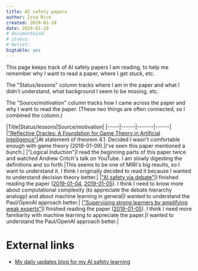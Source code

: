 ```yaml
---
title: AI safety papers
author: Issa Rice
created: 2019-01-10
date: 2019-01-10
# documentkind:
# status:
# belief:
bigtable: yes
---
```


This page keeps track of AI safety papers I am reading, to help me
remember why I want to read a paper, where I get stuck, etc.

The "Status/lessons" column tracks where I am in the paper and what I
didn't understand, what background I seem to be missing, etc.

The "Source/motivation" column tracks how I came across the paper and
why I want to read the paper. (These two things are often connected,
so I combined the column.)

|Title|Status/lessons|Source/motivation|
|-----|------|-------|------|
|["Reflective Oracles: A Foundation for Game Theory in Artificial Intelligence"](https://intelligence.org/files/ReflectiveOraclesAI.pdf)|At statement of theorem 4.1. Decided I wasn't comfortable enough with game theory (2019-01-09).|I've seen this paper mentioned a bunch.|
|"Logical Induction"|I read the beginning parts of this paper twice and watched Andrew Critch's talk on YouTube. I am slowly digesting the definitions and so forth.|This seems to be one of MIRI's big results, so I want to understand it. I think I originally decided to read it because I wanted to understand decision theory better.|
|["AI safety via debate"](https://arxiv.org/abs/1805.00899)|I finished reading the paper ([2019-01-04](https://issarice.wordpress.com/2019/01/05/2019-01-04/), [2019-01-05](https://issarice.wordpress.com/2019/01/05/2019-01-05/)). I think I need to know more about computational complexity (to appreciate the debate hierarchy analogy) and about machine learning in general|I wanted to understand the Paul/OpenAI approach better.|
|["Supervising strong learners by amplifying weak experts"](https://arxiv.org/abs/1810.08575)|I finished reading the paper ([2019-01-05](https://issarice.wordpress.com/2019/01/05/2019-01-05/)). I think I need more familiarity with machine learning to appreciate the paper.|I wanted to understand the Paul/OpenAI approach better.|

# External links

* [My daily updates blog for my AI safety learning](https://issarice.wordpress.com/)
